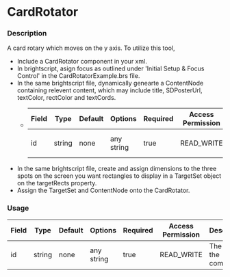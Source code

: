 # CardRotator

### Description
A card rotary which moves on the y axis.
To utilize this tool,
 - Include a CardRotator component in your xml.
 - In brightscript, asign focus as outlined under 'Initial Setup & Focus Control' in the CardRotatorExample.brs file.
 - In the same brightscript file, dynamically genearte a ContentNode containing relevent content, which may include title, SDPosterUrl, textColor, rectColor and textCords.
    - | Field | Type | Default | Options | Required | Access Permission | Description |
      | ----------- | ----------- | ----------- | ----------- | ----------- | ----------- | ----------- |
      | id | string | none | any string | true | READ_WRITE | The id of the component. |
 - In the same brightscript file, create and assign dimensions to the three spots on the screen you want rectangles to display in a TargetSet object on the targetRects property.
 - Assign the TargetSet and ContentNode onto the CardRotator.

### Usage
| Field | Type | Default | Options | Required | Access Permission | Description |
| ----------- | ----------- | ----------- | ----------- | ----------- | ----------- | ----------- |
| id | string | none | any string | true | READ_WRITE | The id of the component. |